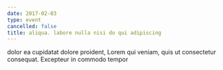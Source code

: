 ```yaml
---
date: 2017-02-03
type: event
cancelled: false
title: aliqua. labore nulla nisi do qui adipiscing
---
```

dolor ea cupidatat dolore proident, Lorem qui veniam, quis ut consectetur consequat. Excepteur in commodo tempor